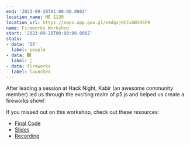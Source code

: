 ```yaml
---
end: '2023-09-28T01:00:00.000Z'
location_name: ME 1130
location_url: https://maps.app.goo.gl/e4dqxjHCCxGB5XSF9
name: Fireworks Workshop
start: '2023-09-28T00:00:00.000Z'
stats:
- data: '56'
  label: people
- data: 🎆
  label: 🧨
- data: fireworks
  label: launched
---
```


After leading a session at Hack Night, Kabir (an awesome community member) led us through the exciting realm of p5.js and helped us create a fireworks show! 

If you missed out on this workshop, check out these resources:
- [Final Code](https://editor.p5js.org/kabirbatraa/sketches/E-ulQKcNK)
- [Slides](https://docs.google.com/presentation/d/1CmqoymHofN5ayl7wszXhGmgHmFnpazjD/edit?usp=sharing&ouid=103054700901407247463&rtpof=true&sd=true)
- [Recording](https://youtu.be/hs376o61srI?si=HCPyJ3OMJlyb5aDw)